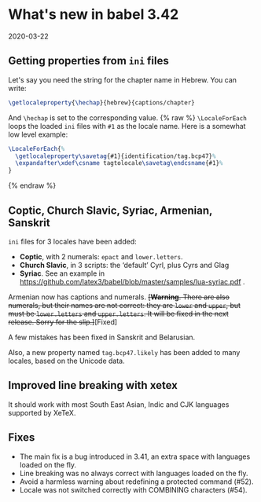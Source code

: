 # What's new in babel 3.42

2020-03-22

## Getting properties from `ini` files

Let's say you need the string for the chapter name in Hebrew. You can write:
```tex
\getlocaleproperty{\hechap}{hebrew}{captions/chapter}
```
And `\hechap` is set to the corresponding value.
{% raw %}
`\LocaleForEach` loops the loaded `ini` files with `#1` as the locale name. Here is a somewhat low level example:
```tex
\LocaleForEach{%
  \getlocaleproperty\savetag{#1}{identification/tag.bcp47}%
  \expandafter\xdef\csname tagtolocale\savetag\endcsname{#1}%
}
```
{% endraw %}

## Coptic, Church Slavic, Syriac, Armenian, Sanskrit

`ini` files for 3 locales have been added:
* **Coptic**, with 2 numerals: `epact` and `lower.letters`.
* **Church Slavic**, in 3 scripts: the ‘default’ Cyrl, plus Cyrs and Glag
* **Syriac**. See an example in https://github.com/latex3/babel/blob/master/samples/lua-syriac.pdf .

Armenian now has captions and numerals. <del>[**Warning**. There are also numerals, but
their names are not correct: they are `lower` and `upper`, but must be
`lower.letters` and `upper.letters`. It will be fixed in the next
release. Sorry for the slip.]</del>[Fixed]

A few mistakes has been fixed in Sanskrit and Belarusian.

Also, a new property named `tag.bcp47.likely` has been added to many locales, based on the Unicode data.

## Improved line breaking with xetex

It should work with most South East Asian, Indic and CJK languages supported by XeTeX.

## Fixes

* The main fix is a bug introduced in 3.41, an extra space with languages loaded on the fly.
* Line breaking was no always correct with languages loaded on the fly.
* Avoid a harmless warning about redefining a protected command (#52). 
* Locale was not switched correctly with COMBINING characters (#54).


